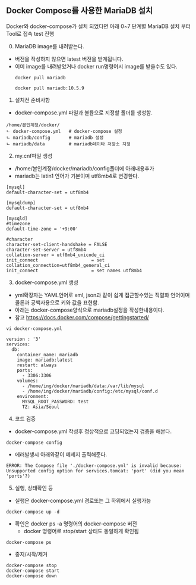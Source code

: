 
## Docker Compose를 사용한 MariaDB 설치

Docker와 docker-compose가 설치 되었다면 아래 0~7 단계별 MariaDB 설치 부터 Tool로 접속 test 진행

0. MariaDB image를 내려받는다.
- 버전을 작성하지 않으면 latest 버전을 받게됩니다.
- 이미 image를 내려받았거나 docker run명령어시 image를 받을수도 있다.
  ```
  docker pull mariadb
  ```
  ```
  docker pull mariadb:10.5.9
  ```
1. 설치전 준비사항
  - docker-compose.yml 파일과 볼륨으로 지정할 폴더를 생성함.
  ```
  /home/본인계정/docker/
  ㄴ docker-compose.yml   # docker-compose 설정
  ㄴ mariadb/config       # mariadb 설정
  ㄴ mariadb/data         # mariadb데이타 저장소 지정

  ```

2. my.cnf파일 생성
  - /home/본인계정/docker/mariadb/config폴더에 아래내용추가
  - mariadb는 latin1 언어가 기본이며 utf8mb4로 변경한다.
  ```
  [mysql]
  default-character-set = utf8mb4

  [mysqldump]
  default-character-set = utf8mb4

  [mysqld]
  #timezone
  default-time-zone = '+9:00'

  #character
  character-set-client-handshake = FALSE
  character-set-server = utf8mb4
  collation-server = utf8mb4_unicode_ci
  init_connect                    = set collation_connection=utf8mb4_general_ci
  init_connect                    = set names utf8mb4
   ```
3. docker-compose.yml 생성
- yml확장자는 YAML언어로 xml, json과 같이 쉽게 접근할수있는 직렬화 언어이며 콜론과 공백사용으로 키와 값을 표현함.
- 아래는 docker-compose양식으로 mariadb설정을 작성한내용이다.
- 참고 https://docs.docker.com/compose/gettingstarted/
```
vi docker-compose.yml

version : '3'
services:
  db:
    container_name: mariadb
    image: mariadb:latest
    restart: always
    ports:
      - 3306:3306
    volumes:
      - /home/ing/docker/mariadb/data:/var/lib/mysql
      - /home/ing/docker/mariadb/config:/etc/mysql/conf.d
    environment:
      MYSQL_ROOT_PASSWORD: test
      TZ: Asia/Seoul
```

4. 코드 검증
- docker-compose.yml 작성후 정상적으로 코딩되었는지 검증을 해본다.
```
docker-compose config
```
- 에러발생시 아래와같이 메세지 출력해준다.
```
ERROR: The Compose file './docker-compose.yml' is invalid because:
Unsupported config option for services.tomcat: 'port' (did you mean 'ports'?)
```

5. 실행, 상태확인 등
- 실행은 docker-compose.yml 경로또는 그 하위에서 실행가능
```
docker-compose up -d
```
- 확인은 docker ps -a 명령어의 docker-compose 버전
  - docker 명령어로 stop/start 상태도 동일하게 확인됨
```
docker-compose ps
```
- 중지/시작/제거
```
docker-compose stop
docker-compose start
docker-compose down
```
